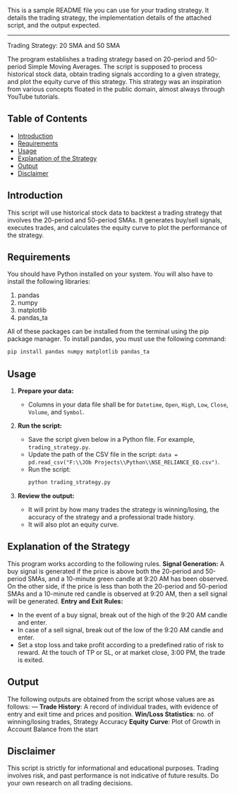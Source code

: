 This is a sample README file you can use for your trading strategy. It details the trading strategy, the implementation details of the attached script, and the output expected.

---
 Trading Strategy: 20 SMA and 50 SMA

The program establishes a trading strategy based on 20-period and 50-period Simple Moving Averages. The script is supposed to process historical stock data, obtain trading signals according to a given strategy, and plot the equity curve of this strategy. This strategy was an inspiration from various concepts floated in the public domain, almost always through YouTube tutorials.

## Table of Contents
- [Introduction](#introduction)
- [Requirements](#requirements)
- [Usage](#usage)
- [Explanation of the Strategy](#explanation-of-the-strategy)
- [Output](#output)
- [Disclaimer](#disclaimer)

## Introduction

This script will use historical stock data to backtest a trading strategy that involves the 20-period and 50-period SMAs. It generates buy/sell signals, executes trades, and calculates the equity curve to plot the performance of the strategy.

## Requirements

You should have Python installed on your system. You will also have to install the following libraries:

1. pandas
2. numpy
3. matplotlib
4. pandas_ta

All of these packages can be installed from the terminal using the pip package manager. To install pandas, you must use the following command:
```bash
pip install pandas numpy matplotlib pandas_ta
```

## Usage

1. **Prepare your data:**
   - Columns in your data file shall be for `Datetime`, `Open`, `High`, `Low`, `Close`, `Volume`, and `Symbol`.

2. **Run the script:**
   - Save the script given below in a Python file. For example, `trading_strategy.py`.
   - Update the path of the CSV file in the script: `data = pd.read_csv("F:\\JOb Projects\\Python\\NSE_RELIANCE_EQ.csv")`.
   - Run the script:
     ```bash
     python trading_strategy.py
     ```

3. **Review the output:**
   - It will print by how many trades the strategy is winning/losing, the accuracy of the strategy and a professional trade history.
   - It will also plot an equity curve.

## Explanation of the Strategy

This program works according to the following rules.
**Signal Generation:**
A buy signal is generated if the price is above both the 20-period and 50-period SMAs, and a 10-minute green candle at 9:20 AM has been observed. On the other side, if the price is less than both the 20-period and 50-period SMAs and a 10-minute red candle is observed at 9:20 AM, then a sell signal will be generated. **Entry and Exit Rules:**
- In the event of a buy signal, break out of the high of the 9:20 AM candle and enter.
- In case of a sell signal, break out of the low of the 9:20 AM candle and enter.
- Set a stop loss and take profit according to a predefined ratio of risk to reward.
At the touch of TP or SL, or at market close, 3:00 PM, the trade is exited.

## Output

The following outputs are obtained from the script whose values are as follows: —
**Trade History**: A record of individual trades, with evidence of entry and exit time and prices and position.
**Win/Loss Statistics**: no. of winning/losing trades, Strategy Accuracy
**Equity Curve**: Plot of Growth in Account Balance from the start

## Disclaimer

This script is strictly for informational and educational purposes. Trading involves risk, and past performance is not indicative of future results. Do your own research on all trading decisions.
